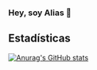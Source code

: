 ### Hey, soy Alias 👋

## Estadísticas

[![Anurag's GitHub stats](https://github-readme-stats.vercel.app/api?username=sefhi)](https://github.com/anuraghazra/github-readme-stats)
<!--
**sefhi/sefhi** is a ✨ _special_ ✨ repository because its `README.md` (this file) appears on your GitHub profile.

Here are some ideas to get you started:

- 🔭 I’m currently working on ...
- 🌱 I’m currently learning ...
- 👯 I’m looking to collaborate on ...
- 🤔 I’m looking for help with ...
- 💬 Ask me about ...
- 📫 How to reach me: ...
- 😄 Pronouns: ...
- ⚡ Fun fact: ...
-->
